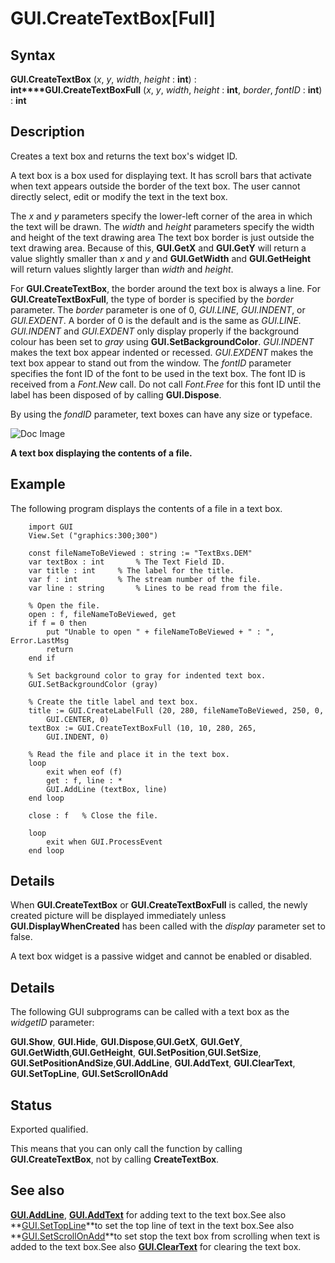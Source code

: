 
# GUI.CreateTextBox[Full]

## Syntax
**GUI.CreateTextBox** (_x_, _y_, _width_, _height_ : **int**) : **int****GUI.CreateTextBoxFull** (_x_, _y_, _width_, _height_ : **int**,    _border_, _fontID_ : **int**) : **int**

## Description
Creates a text box and returns the text box's widget ID. 

A text box is a box used for displaying text. It has scroll bars that activate when text appears outside the border of the text box. The user cannot directly select, edit or modify the text in the text box.

The _x_ and _y_ parameters specify the lower-left corner of the area in which the text will be drawn. The _width_ and _height_ parameters specify the width and height of the text drawing area The text box border is just outside the text drawing area. Because of this, **GUI.GetX** and **GUI.GetY** will return a value slightly smaller than _x_ and _y_ and **GUI.GetWidth** and **GUI.GetHeight** will return values slightly larger than _width_ and _height_.

For **GUI.CreateTextBox**, the border around the text box is always a line. For **GUI.CreateTextBoxFull**, the type of border is specified by the _border_ parameter. The _border_ parameter is one of 0, _GUI.LINE_, _GUI.INDENT_, or _GUI.EXDENT_. A border of 0 is the default and is the same as _GUI.LINE_. _GUI.INDENT_ and _GUI.EXDENT_ only display properly if the background colour has been set to _gray_ using **GUI.SetBackgroundColor**. _GUI.INDENT_ makes the text box appear indented or recessed. _GUI.EXDENT_ makes the text box appear to stand out from the window. The _fontID_ parameter specifies the font ID of the font to be used in the text box. The font ID is received from a _Font.New_ call. Do not call _Font.Free_ for this font ID until the label has been disposed of by calling **GUI.Dispose**.

By using the _fondID_ parameter, text boxes can have any size or typeface.



![Doc Image](gui_createtextbox_full01.gif)

**A text box displaying the contents of a file.**


## Example
The following program displays the contents of a file in a text box.



        import GUI 
        View.Set ("graphics:300;300") 
        
        const fileNameToBeViewed : string := "TextBxs.DEM"
        var textBox : int       % The Text Field ID.
        var title : int     % The label for the title.
        var f : int         % The stream number of the file.
        var line : string       % Lines to be read from the file.
        
        % Open the file.
        open : f, fileNameToBeViewed, get
        if f = 0 then
            put "Unable to open " + fileNameToBeViewed + " : ", Error.LastMsg
            return
        end if
        
        % Set background color to gray for indented text box.
        GUI.SetBackgroundColor (gray)
        
        % Create the title label and text box.
        title := GUI.CreateLabelFull (20, 280, fileNameToBeViewed, 250, 0, 
            GUI.CENTER, 0)
        textBox := GUI.CreateTextBoxFull (10, 10, 280, 265, 
            GUI.INDENT, 0)
        
        % Read the file and place it in the text box.
        loop
            exit when eof (f)
            get : f, line : *
            GUI.AddLine (textBox, line)
        end loop
        
        close : f   % Close the file.
        
        loop
            exit when GUI.ProcessEvent
        end loop
## Details
When **GUI.CreateTextBox** or **GUI.CreateTextBoxFull** is called, the newly created picture will be displayed immediately unless **GUI.DisplayWhenCreated** has been called with the _display_ parameter set to false. 

A text box widget is a passive widget and cannot be enabled or disabled.


## Details
The following GUI subprograms can be called with a text box as the _widgetID_ parameter:


**GUI.Show**, **GUI.Hide**, **GUI.Dispose**,**GUI.GetX**, **GUI.GetY**, **GUI.GetWidth**,**GUI.GetHeight**, **GUI.SetPosition**,**GUI.SetSize**, **GUI.SetPositionAndSize**,**GUI.AddLine**, **GUI.AddText**, **GUI.ClearText**, **GUI.SetTopLine**, **GUI.SetScrollOnAdd**   

## Status
Exported qualified.

This means that you can only call the function by calling **GUI.CreateTextBox**, not by calling **CreateTextBox**.


## See also
**[GUI.AddLine](gui_addline.html)**, **[GUI.AddText](gui_addtext.html)** for adding text to the text box.See also **[GUI.SetTopLine](gui_settopline.html)**to set the top line of text in the text box.See also **[GUI.SetScrollOnAdd](gui_setscrollonadd.html)**to set stop the text box from scrolling when text is added to the text box.See also **[GUI.ClearText](gui_cleartext.html)** for clearing the text box.

